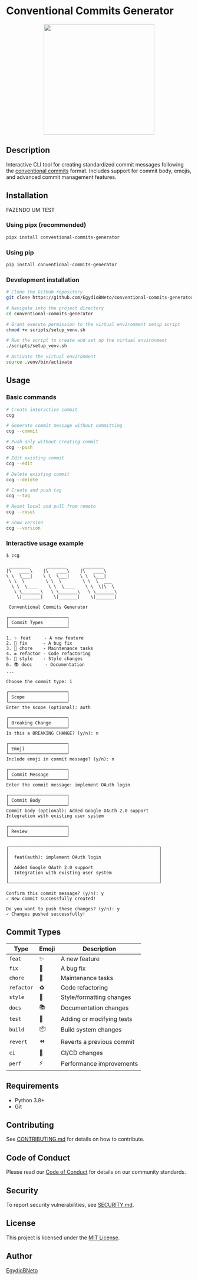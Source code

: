 # Conventional Commits Generator

<div align="center">
<img src="https://github.com/EgydioBNeto/conventional-commits-generator/assets/84047984/53f38934-16bb-40f6-aff7-a5800c4bd706" width="300px"/>
</div>

## Description

Interactive CLI tool for creating standardized commit messages following the [conventional commits](https://www.conventionalcommits.org/) format. Includes support for commit body, emojis, and advanced commit management features.

## Installation
FAZENDO UM TEST
### Using pipx (recommended)
```bash
pipx install conventional-commits-generator
```

### Using pip
```bash
pip install conventional-commits-generator
```

### Development installation
```bash
# Clone the GitHub repository
git clone https://github.com/EgydioBNeto/conventional-commits-generator.git

# Navigate into the project directory
cd conventional-commits-generator

# Grant execute permission to the virtual environment setup script
chmod +x scripts/setup_venv.sh

# Run the script to create and set up the virtual environment
./scripts/setup_venv.sh

# Activate the virtual environment
source .venv/bin/activate
```

## Usage

### Basic commands

```bash
# Create interactive commit
ccg

# Generate commit message without committing
ccg --commit

# Push only without creating commit
ccg --push

# Edit existing commit
ccg --edit

# Delete existing commit
ccg --delete

# Create and push tag
ccg --tag

# Reset local and pull from remote
ccg --reset

# Show version
ccg --version
```

### Interactive usage example

```
$ ccg

 ________      ________      ________
|\   ____\    |\   ____\    |\   ____\
\ \  \___|    \ \  \___|    \ \  \___|
 \ \  \        \ \  \        \ \  \  ___
  \ \  \____    \ \  \____    \ \  \|\  \
   \ \_______\   \ \_______\   \ \_______\
    \|_______|    \|_______|    \|_______|

 Conventional Commits Generator

┌──────────────────────┐
│ Commit Types         │
└──────────────────────┘

1. ✨ feat     - A new feature
2. 🐛 fix      - A bug fix
3. 🔧 chore    - Maintenance tasks
4. ♻️ refactor - Code refactoring
5. 💄 style    - Style changes
6. 📚 docs     - Documentation
...

Choose the commit type: 1

┌──────────────────────┐
│ Scope                │
└──────────────────────┘
Enter the scope (optional): auth

┌──────────────────────┐
│ Breaking Change      │
└──────────────────────┘
Is this a BREAKING CHANGE? (y/n): n

┌──────────────────────┐
│ Emoji                │
└──────────────────────┘
Include emoji in commit message? (y/n): n

┌──────────────────────┐
│ Commit Message       │
└──────────────────────┘
Enter the commit message: implement OAuth login

┌──────────────────────┐
│ Commit Body          │
└──────────────────────┘
Commit body (optional): Added Google OAuth 2.0 support
Integration with existing user system

┌──────────────────────┐
│ Review               │
└──────────────────────┘

┌─────────────────────────────────────────────────────────┐
│                                                         │
│  feat(auth): implement OAuth login                      │
│                                                         │
│  Added Google OAuth 2.0 support                         │
│  Integration with existing user system                  │
│                                                         │
└─────────────────────────────────────────────────────────┘

Confirm this commit message? (y/n): y
✓ New commit successfully created!

Do you want to push these changes? (y/n): y
✓ Changes pushed successfully!
```

## Commit Types

| Type | Emoji | Description |
|------|-------|-------------|
| `feat` | ✨ | A new feature |
| `fix` | 🐛 | A bug fix |
| `chore` | 🔧 | Maintenance tasks |
| `refactor` | ♻️ | Code refactoring |
| `style` | 💄 | Style/formatting changes |
| `docs` | 📚 | Documentation changes |
| `test` | 🧪 | Adding or modifying tests |
| `build` | 📦 | Build system changes |
| `revert` | ⏪ | Reverts a previous commit |
| `ci` | 👷 | CI/CD changes |
| `perf` | ⚡ | Performance improvements |

## Requirements

- Python 3.8+
- Git

## Contributing

See [CONTRIBUTING.md](.github/CONTRIBUTING.md) for details on how to contribute.

## Code of Conduct

Please read our [Code of Conduct](.github/CODE_OF_CONDUCT.md) for details on our community standards.

## Security

To report security vulnerabilities, see [SECURITY.md](.github/SECURITY.md).

## License

This project is licensed under the [MIT License](LICENSE).

## Author

[EgydioBNeto](https://github.com/EgydioBNeto)
